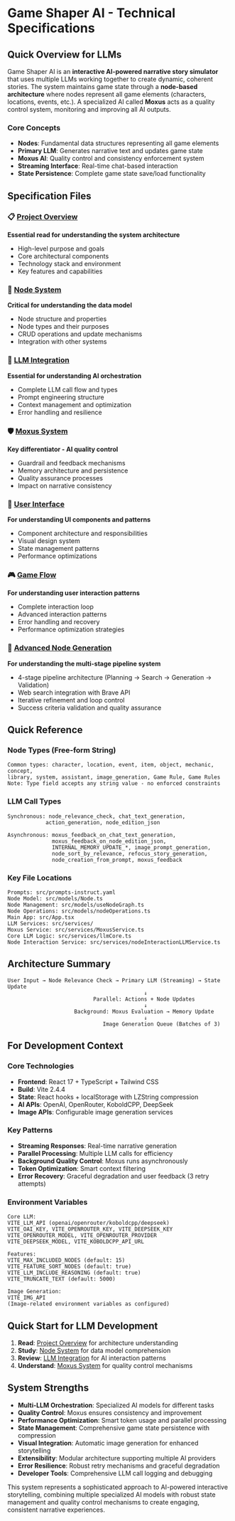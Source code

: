 # Game Shaper AI - Technical Specifications

## Quick Overview for LLMs

Game Shaper AI is an **interactive AI-powered narrative story simulator** that uses multiple LLMs working together to create dynamic, coherent stories. The system maintains game state through a **node-based architecture** where nodes represent all game elements (characters, locations, events, etc.). A specialized AI called **Moxus** acts as a quality control system, monitoring and improving all AI outputs.

### Core Concepts
- **Nodes**: Fundamental data structures representing all game elements
- **Primary LLM**: Generates narrative text and updates game state
- **Moxus AI**: Quality control and consistency enforcement system
- **Streaming Interface**: Real-time chat-based interaction
- **State Persistence**: Complete game state save/load functionality

## Specification Files

### 📋 [Project Overview](./project-overview.md)
**Essential read for understanding the system architecture**
- High-level purpose and goals
- Core architectural components
- Technology stack and environment
- Key features and capabilities

### 🔧 [Node System](./node-system.md)
**Critical for understanding the data model**
- Node structure and properties
- Node types and their purposes
- CRUD operations and update mechanisms
- Integration with other systems

### 🤖 [LLM Integration](./llm-integration.md)
**Essential for understanding AI orchestration**
- Complete LLM call flow and types
- Prompt engineering structure
- Context management and optimization
- Error handling and resilience

### 🛡️ [Moxus System](./moxus-system.md)
**Key differentiator - AI quality control**
- Guardrail and feedback mechanisms
- Memory architecture and persistence
- Quality assurance processes
- Impact on narrative consistency

### 🎨 [User Interface](./user-interface.md)
**For understanding UI components and patterns**
- Component architecture and responsibilities
- Visual design system
- State management patterns
- Performance optimizations

### 🎮 [Game Flow](./game-flow.md)
**For understanding user interaction patterns**
- Complete interaction loop
- Advanced interaction patterns
- Error handling and recovery
- Performance optimization strategies

### 🔄 [Advanced Node Generation](./advanced-node-generation.md)
**For understanding the multi-stage pipeline system**
- 4-stage pipeline architecture (Planning → Search → Generation → Validation)
- Web search integration with Brave API
- Iterative refinement and loop control
- Success criteria validation and quality assurance

## Quick Reference

### Node Types (Free-form String)
```
Common types: character, location, event, item, object, mechanic, concept, 
library, system, assistant, image_generation, Game Rule, Game Rules
Note: Type field accepts any string value - no enforced constraints
```

### LLM Call Types
```
Synchronous: node_relevance_check, chat_text_generation, 
            action_generation, node_edition_json

Asynchronous: moxus_feedback_on_chat_text_generation,
              moxus_feedback_on_node_edition_json,
              INTERNAL_MEMORY_UPDATE_*, image_prompt_generation,
              node_sort_by_relevance, refocus_story_generation,
              node_creation_from_prompt, moxus_feedback
```

### Key File Locations
```
Prompts: src/prompts-instruct.yaml
Node Model: src/models/Node.ts
Node Management: src/models/useNodeGraph.ts
Node Operations: src/models/nodeOperations.ts
Main App: src/App.tsx
LLM Services: src/services/
Moxus Service: src/services/MoxusService.ts
Core LLM Logic: src/services/llmCore.ts
Node Interaction Service: src/services/nodeInteractionLLMService.ts
```

## Architecture Summary

```
User Input → Node Relevance Check → Primary LLM (Streaming) → State Update
                                           ↓
                           Parallel: Actions + Node Updates
                                           ↓
                     Background: Moxus Evaluation → Memory Update
                                           ↓
                              Image Generation Queue (Batches of 3)
```

## For Development Context

### Core Technologies
- **Frontend**: React 17 + TypeScript + Tailwind CSS
- **Build**: Vite 2.4.4
- **State**: React hooks + localStorage with LZString compression
- **AI APIs**: OpenAI, OpenRouter, KoboldCPP, DeepSeek
- **Image APIs**: Configurable image generation services

### Key Patterns
- **Streaming Responses**: Real-time narrative generation
- **Parallel Processing**: Multiple LLM calls for efficiency
- **Background Quality Control**: Moxus runs asynchronously
- **Token Optimization**: Smart context filtering
- **Error Recovery**: Graceful degradation and user feedback (3 retry attempts)

### Environment Variables
```
Core LLM:
VITE_LLM_API (openai/openrouter/koboldcpp/deepseek)
VITE_OAI_KEY, VITE_OPENROUTER_KEY, VITE_DEEPSEEK_KEY
VITE_OPENROUTER_MODEL, VITE_OPENROUTER_PROVIDER
VITE_DEEPSEEK_MODEL, VITE_KOBOLDCPP_API_URL

Features:
VITE_MAX_INCLUDED_NODES (default: 15)
VITE_FEATURE_SORT_NODES (default: true)
VITE_LLM_INCLUDE_REASONING (default: true)
VITE_TRUNCATE_TEXT (default: 5000)

Image Generation:
VITE_IMG_API
(Image-related environment variables as configured)
```

## Quick Start for LLM Development

1. **Read**: [Project Overview](./project-overview.md) for architecture understanding
2. **Study**: [Node System](./node-system.md) for data model comprehension
3. **Review**: [LLM Integration](./llm-integration.md) for AI interaction patterns
4. **Understand**: [Moxus System](./moxus-system.md) for quality control mechanisms

## System Strengths

- **Multi-LLM Orchestration**: Specialized AI models for different tasks
- **Quality Control**: Moxus ensures consistency and improvement
- **Performance Optimization**: Smart token usage and parallel processing
- **State Management**: Comprehensive game state persistence with compression
- **Visual Integration**: Automatic image generation for enhanced storytelling
- **Extensibility**: Modular architecture supporting multiple AI providers
- **Error Resilience**: Robust retry mechanisms and graceful degradation
- **Developer Tools**: Comprehensive LLM call logging and debugging

This system represents a sophisticated approach to AI-powered interactive storytelling, combining multiple specialized AI models with robust state management and quality control mechanisms to create engaging, consistent narrative experiences. 